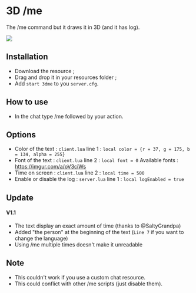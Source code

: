 # 3D /me
The /me command but it draws it in 3D (and it has log).

<img src=https://imgur.com/vexru3M.png>

## Installation
* Download the resource ;
* Drag and drop it in your resources folder ;
* Add ```start 3dme``` to you ```server.cfg```.

## How to use
* In the chat type /me followed by your action.

## Options 
* Color of the text : ```client.lua``` line 1 : ```local color = {r = 37, g = 175, b = 134, alpha = 255}```
* Font of the text : ```client.lua``` line 2 : ```local font = 0``` Available fonts : https://imgur.com/a/oV3ciWs
* Time on screen : ```client.lua``` line 2 : ```local time = 500```
* Enable or disable the log : ```server.lua``` line 1 : ```local logEnabled = true```

## Update
#### V1.1
* The text display an exact amount of time (thanks to @SaltyGrandpa)
* Added "the person" at the beginning of the text (```Line 7``` if you want to change the language)
* Using /me multiple times doesn't make it unreadable

## Note
* This couldn't work if you use a custom chat resource.
* This could conflict with other /me scripts (just disable them).
